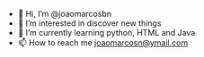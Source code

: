 - 👋 Hi, I’m @joaomarcosbn
- 👀 I’m interested in discover new things
- 🌱 I’m currently learning python, HTML and Java
- 📫 How to reach me joaomarcosn@ymail.com

<!---
joaomarcosbn/joaomarcosbn is a ✨ special ✨ repository because its `README.md` (this file) appears on your GitHub profile.
You can click the Preview link to take a look at your changes.
--->
